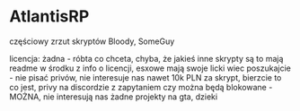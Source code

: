 # AtlantisRP
częściowy zrzut skryptów Bloody, SomeGuy

licencja: żadna - róbta co chceta, chyba, że jakieś inne skrypty są to mają readme w środku z info o licencji, esxowe mają swoje licki wiec poszukajcie - nie pisać privów, nie interesuje nas nawet 10k PLN za skrypt, bierzcie to co jest, privy na discordzie z zapytaniem czy można będą blokowane - MOŻNA, nie interesują nas żadne projekty na gta, dzieki 
